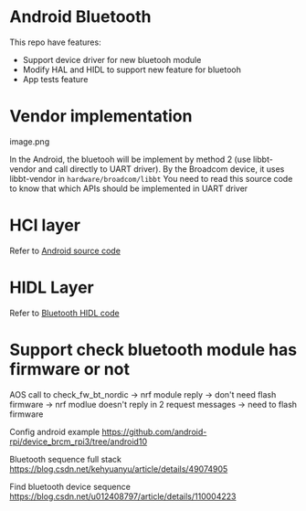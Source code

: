 # Android Bluetooth

This repo have features:
- Support device driver for new bluetooh module
- Modify HAL and HIDL to support new feature for bluetooh
- App tests feature


# Vendor implementation
image.png

In the Android, the bluetooh will be implement by method 2 (use libbt-vendor and call directly
to UART driver).
By the Broadcom device, it uses libbt-vendor in `hardware/broadcom/libbt`
You need to read this source code to know that which APIs should be implemented in UART driver 

# HCI layer 
Refer to [Android source code](https://android.googlesource.com/platform/system/bt/+/refs/tags/android-platform-12.0.0_r16/vendor_libs/linux/)

# HIDL Layer
Refer to [Bluetooth HIDL code]()


# Support check bluetooth module has firmware or not
AOS call to check_fw_bt_nordic 
-> nrf module reply -> don't need flash firmware
-> nrf modlue doesn't reply in 2 request messages -> need to flash firmware

Config android example
https://github.com/android-rpi/device_brcm_rpi3/tree/android10

Bluetooth sequence full stack
https://blog.csdn.net/kehyuanyu/article/details/49074905

Find bluetooth device sequence
https://blog.csdn.net/u012408797/article/details/110004223
